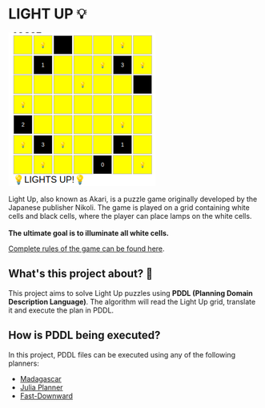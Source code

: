 # LIGHT UP 💡

![](assets/light_up.png)

Light Up, also known as Akari, is a puzzle game originally developed by the Japanese publisher Nikoli.
The game is played on a grid containing white cells and black cells, where the player can place lamps on the white cells.
<br><br><b>The ultimate goal is to illuminate all white cells.</b>

[Complete rules of the game can be found here](https://www.brunoribas.com.br/flia/2024-2/lightup.html).

## What's this project about? 📝

This project aims to solve Light Up puzzles using <b>PDDL (Planning Domain Description Language)</b>.
The algorithm will read the Light Up grid, translate it and execute the plan in PDDL.

## How is PDDL being executed?

In this project, PDDL files can be executed using any of the following planners:
- [Madagascar](https://research.ics.aalto.fi/software/sat/madagascar/)
- [Julia Planner](https://github.com/JuliaPlanners/PDDL.jl)
- [Fast-Downward](https://www.fast-downward.org/)